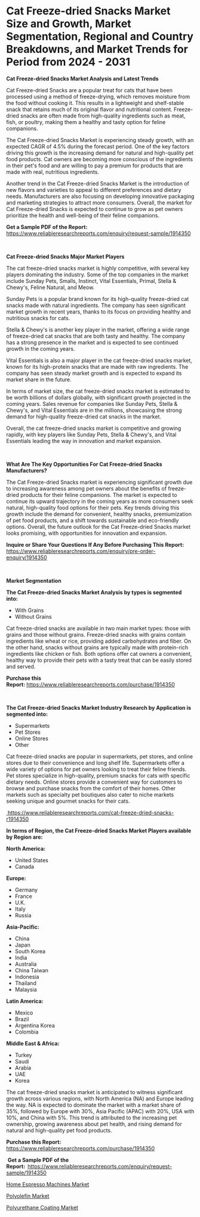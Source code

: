<p><h1>Cat Freeze-dried Snacks Market Size and Growth, Market Segmentation, Regional and Country Breakdowns, and Market Trends for Period from 2024 -  2031</h1></p><p><strong>Cat Freeze-dried Snacks Market Analysis and Latest Trends</strong></p>
<p><p>Cat Freeze-dried Snacks are a popular treat for cats that have been processed using a method of freeze-drying, which removes moisture from the food without cooking it. This results in a lightweight and shelf-stable snack that retains much of its original flavor and nutritional content. Freeze-dried snacks are often made from high-quality ingredients such as meat, fish, or poultry, making them a healthy and tasty option for feline companions.</p><p>The Cat Freeze-dried Snacks Market is experiencing steady growth, with an expected CAGR of 4.5% during the forecast period. One of the key factors driving this growth is the increasing demand for natural and high-quality pet food products. Cat owners are becoming more conscious of the ingredients in their pet's food and are willing to pay a premium for products that are made with real, nutritious ingredients.</p><p>Another trend in the Cat Freeze-dried Snacks Market is the introduction of new flavors and varieties to appeal to different preferences and dietary needs. Manufacturers are also focusing on developing innovative packaging and marketing strategies to attract more consumers. Overall, the market for Cat Freeze-dried Snacks is expected to continue to grow as pet owners prioritize the health and well-being of their feline companions.</p></p>
<p><strong>Get a Sample PDF of the Report:&nbsp;</strong> <a href="https://www.reliableresearchreports.com/enquiry/request-sample/1914350">https://www.reliableresearchreports.com/enquiry/request-sample/1914350</a></p>
<p>&nbsp;</p>
<p><strong>Cat Freeze-dried Snacks Major Market Players</strong></p>
<p><p>The cat freeze-dried snacks market is highly competitive, with several key players dominating the industry. Some of the top companies in the market include Sunday Pets, Smalls, Instinct, Vital Essentials, Primal, Stella & Chewy's, Feline Natural, and Meow.</p><p>Sunday Pets is a popular brand known for its high-quality freeze-dried cat snacks made with natural ingredients. The company has seen significant market growth in recent years, thanks to its focus on providing healthy and nutritious snacks for cats.</p><p>Stella & Chewy's is another key player in the market, offering a wide range of freeze-dried cat snacks that are both tasty and healthy. The company has a strong presence in the market and is expected to see continued growth in the coming years.</p><p>Vital Essentials is also a major player in the cat freeze-dried snacks market, known for its high-protein snacks that are made with raw ingredients. The company has seen steady market growth and is expected to expand its market share in the future.</p><p>In terms of market size, the cat freeze-dried snacks market is estimated to be worth billions of dollars globally, with significant growth projected in the coming years. Sales revenue for companies like Sunday Pets, Stella & Chewy's, and Vital Essentials are in the millions, showcasing the strong demand for high-quality freeze-dried cat snacks in the market.</p><p>Overall, the cat freeze-dried snacks market is competitive and growing rapidly, with key players like Sunday Pets, Stella & Chewy's, and Vital Essentials leading the way in innovation and market expansion.</p></p>
<p>&nbsp;</p>
<p><strong>What Are The Key Opportunities For Cat Freeze-dried Snacks Manufacturers?</strong></p>
<p><p>The Cat Freeze-dried Snacks market is experiencing significant growth due to increasing awareness among pet owners about the benefits of freeze-dried products for their feline companions. The market is expected to continue its upward trajectory in the coming years as more consumers seek natural, high-quality food options for their pets. Key trends driving this growth include the demand for convenient, healthy snacks, premiumization of pet food products, and a shift towards sustainable and eco-friendly options. Overall, the future outlook for the Cat Freeze-dried Snacks market looks promising, with opportunities for innovation and expansion.</p></p>
<p><strong>Inquire or Share Your Questions If Any Before Purchasing This Report:</strong> <a href="https://www.reliableresearchreports.com/enquiry/pre-order-enquiry/1914350">https://www.reliableresearchreports.com/enquiry/pre-order-enquiry/1914350</a></p>
<p>&nbsp;</p>
<p><strong>Market Segmentation</strong></p>
<p><strong>The Cat Freeze-dried Snacks Market Analysis by types is segmented into:</strong></p>
<p><ul><li>With Grains</li><li>Without Grains</li></ul></p>
<p><p>Cat freeze-dried snacks are available in two main market types: those with grains and those without grains. Freeze-dried snacks with grains contain ingredients like wheat or rice, providing added carbohydrates and fiber. On the other hand, snacks without grains are typically made with protein-rich ingredients like chicken or fish. Both options offer cat owners a convenient, healthy way to provide their pets with a tasty treat that can be easily stored and served.</p></p>
<p><strong>Purchase this Report:&nbsp;</strong><a href="https://www.reliableresearchreports.com/purchase/1914350">https://www.reliableresearchreports.com/purchase/1914350</a></p>
<p>&nbsp;</p>
<p><strong>The Cat Freeze-dried Snacks Market Industry Research by Application is segmented into:</strong></p>
<p><ul><li>Supermarkets</li><li>Pet Stores</li><li>Online Stores</li><li>Other</li></ul></p>
<p><p>Cat freeze-dried snacks are popular in supermarkets, pet stores, and online stores due to their convenience and long shelf life. Supermarkets offer a wide variety of options for pet owners looking to treat their feline friends. Pet stores specialize in high-quality, premium snacks for cats with specific dietary needs. Online stores provide a convenient way for customers to browse and purchase snacks from the comfort of their homes. Other markets such as specialty pet boutiques also cater to niche markets seeking unique and gourmet snacks for their cats.</p></p>
<p><a href="https://www.reliableresearchreports.com/cat-freeze-dried-snacks-r1914350">&nbsp;https://www.reliableresearchreports.com/cat-freeze-dried-snacks-r1914350</a></p>
<p><strong>In terms of Region, the Cat Freeze-dried Snacks Market Players available by Region are:</strong></p>
<p>
    <p> <strong> North America: </strong>
        <ul>
            <li>United States</li>
            <li>Canada</li>
        </ul>
        </p> 
    <p> <strong> Europe: </strong>
        <ul>
            <li>Germany</li>
            <li>France</li>
            <li>U.K.</li>
            <li>Italy</li>
            <li>Russia</li>
        </ul>
        </p> 
    <p> <strong> Asia-Pacific: </strong>
        <ul>
            <li>China</li>
            <li>Japan</li>
            <li>South Korea</li>
            <li>India</li>
            <li>Australia</li>
            <li>China Taiwan</li>
            <li>Indonesia</li>
            <li>Thailand</li>
            <li>Malaysia</li>
        </ul>
        </p> 
    <p> <strong> Latin America: </strong>
        <ul>
            <li>Mexico</li>
            <li>Brazil</li>
            <li>Argentina Korea</li>
            <li>Colombia</li>
        </ul>
        </p> 
    <p> <strong> Middle East & Africa: </strong>
        <ul>
            <li>Turkey</li>
            <li>Saudi</li>
            <li>Arabia</li>
            <li>UAE</li>
            <li>Korea</li>
        </ul>
    </p>
    </p>
<p><p>The cat freeze-dried snacks market is anticipated to witness significant growth across various regions, with North America (NA) and Europe leading the way. NA is expected to dominate the market with a market share of 35%, followed by Europe with 30%, Asia Pacific (APAC) with 20%, USA with 10%, and China with 5%. This trend is attributed to the increasing pet ownership, growing awareness about pet health, and rising demand for natural and high-quality pet food products.</p></p>
<p><strong>Purchase this Report: </strong><a href="https://www.reliableresearchreports.com/purchase/1914350">https://www.reliableresearchreports.com/purchase/1914350</a></p>
<p>&nbsp;<strong>Get a Sample PDF of the Report:&nbsp;&nbsp;</strong><a href="https://www.reliableresearchreports.com/enquiry/request-sample/1914350">https://www.reliableresearchreports.com/enquiry/request-sample/1914350</a></p>
<p><strong></strong></p>
<p><p><a href="https://view.publitas.com/reportprime-1/home-espresso-machines-market-research-report-provides-critical-insights-that-can-help-shape-business-development-and-investment-strategies/">Home Espresso Machines Market</a></p><p><a href="https://glittery-fuchsia-86a.notion.site/Polyolefin-Market-Analysis-and-Market-Size-Global-Industry-Overview-Market-Segmentation-and-Foreca-c143380be6234e68aca9e910472ba406">Polyolefin Market</a></p><p><a href="https://acidic-farm-354.notion.site/Polyurethane-Coating-Market-Research-Report-Provides-thorough-Industry-Overview-which-offers-an-In--96469a3a18fe4a19b74fa32333b3838e">Polyurethane Coating Market</a></p></p>